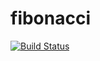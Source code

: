 # fibonacci
[![Build Status](http://16.171.179.15/buildStatus/icon?job=fibonacci)](http://ec2-13-53-98-65.eu-north-1.compute.amazonaws.com/job/fibonacci/)


